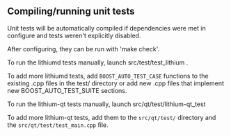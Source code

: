 Compiling/running unit tests
------------------------------------

Unit tests will be automatically compiled if dependencies were met in configure
and tests weren't explicitly disabled.

After configuring, they can be run with 'make check'.

To run the lithiumd tests manually, launch src/test/test_lithium .

To add more lithiumd tests, add `BOOST_AUTO_TEST_CASE` functions to the existing
.cpp files in the test/ directory or add new .cpp files that
implement new BOOST_AUTO_TEST_SUITE sections.

To run the lithium-qt tests manually, launch src/qt/test/lithium-qt_test

To add more lithium-qt tests, add them to the `src/qt/test/` directory and
the `src/qt/test/test_main.cpp` file.
